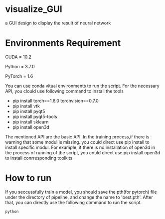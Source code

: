 # visualize_GUI
a GUI design to display the result of neural network

# Environments Requirement
CUDA = 10.2

Python = 3.7.0

PyTorch = 1.6

You can use conda vitual environments to run the script. For the necessary API, you clould use following command to install the tools
   * pip install torch==1.6.0 torchvision==0.7.0
   * pip install vtk
   * pip install pyqt5
   * pip install pyqt5-tools 
   * pip install sklearn
   * pip install open3d

The mentioned API are the basic API. In the training  process,if there is warning that some modul is missing. you could direct use pip install to install specific modul.
For example, if there is no installation of open3d in the process of running of the script, you could direct use pip install open3d to install conrresponding toolkits


# How to run
If you seccussfully train a model, you should save the pth(for pytorch) file under the directory of pipeline, and change the name to 'best.pth'. After that, you can directly use the following command to run the script.
```
python 
```
